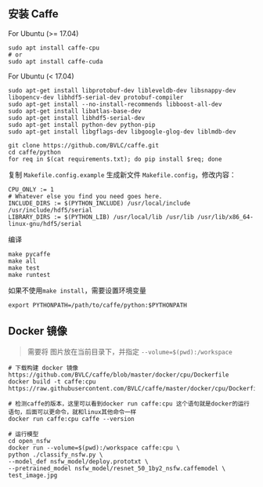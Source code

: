 
## 安装 Caffe

For Ubuntu (>= 17.04)

```shell
sudo apt install caffe-cpu
# or
sudo apt install caffe-cuda
```

For Ubuntu (< 17.04)

```shell
sudo apt-get install libprotobuf-dev libleveldb-dev libsnappy-dev libopencv-dev libhdf5-serial-dev protobuf-compiler
sudo apt-get install --no-install-recommends libboost-all-dev
sudo apt-get install libatlas-base-dev
sudo apt-get install libhdf5-serial-dev
sudo apt-get install python-dev python-pip
sudo apt-get install libgflags-dev libgoogle-glog-dev liblmdb-dev

git clone https://github.com/BVLC/caffe.git
cd caffe/python
for req in $(cat requirements.txt); do pip install $req; done
```

复制 `Makefile.config.example` 生成新文件 `Makefile.config`，修改内容：
```config
CPU_ONLY := 1
# Whatever else you find you need goes here.
INCLUDE_DIRS := $(PYTHON_INCLUDE) /usr/local/include /usr/include/hdf5/serial
LIBRARY_DIRS := $(PYTHON_LIB) /usr/local/lib /usr/lib /usr/lib/x86_64-linux-gnu/hdf5/serial
```

编译
```shell
make pycaffe
make all
make test
make runtest
```
如果不使用`make install`，需要设置环境变量
```shell
export PYTHONPATH=/path/to/caffe/python:$PYTHONPATH
```

## Docker 镜像

> 需要将 图片放在当前目录下，并指定 `--volume=$(pwd):/workspace`

```shell
# 下载构建 docker 镜像 https://github.com/BVLC/caffe/blob/master/docker/cpu/Dockerfile
docker build -t caffe:cpu https://raw.githubusercontent.com/BVLC/caffe/master/docker/cpu/Dockerfile

# 检测caffe的版本，这里可以看到docker run caffe:cpu 这个语句就是docker的运行语句，后面可以更命令，就和linux其他命令一样
docker run caffe:cpu caffe --version

# 运行模型
cd open_nsfw
docker run --volume=$(pwd):/workspace caffe:cpu \
python ./classify_nsfw.py \
--model_def nsfw_model/deploy.prototxt \
--pretrained_model nsfw_model/resnet_50_1by2_nsfw.caffemodel \
test_image.jpg
```